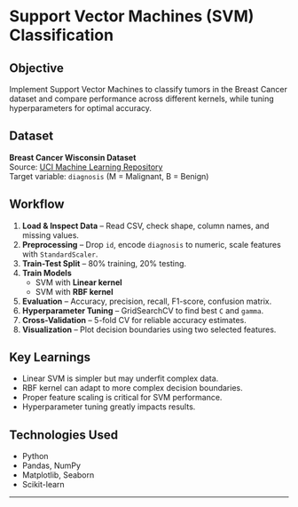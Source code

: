 # Support Vector Machines (SVM) Classification

## Objective
Implement Support Vector Machines to classify tumors in the Breast Cancer dataset and compare performance across different kernels, while tuning hyperparameters for optimal accuracy.

## Dataset
**Breast Cancer Wisconsin Dataset**  
Source: [UCI Machine Learning Repository](https://www.kaggle.com/datasets/uciml/breast-cancer-wisconsin-data)  
Target variable: `diagnosis` (M = Malignant, B = Benign)  

## Workflow
1. **Load & Inspect Data** – Read CSV, check shape, column names, and missing values.
2. **Preprocessing** – Drop `id`, encode `diagnosis` to numeric, scale features with `StandardScaler`.
3. **Train-Test Split** – 80% training, 20% testing.
4. **Train Models**  
   - SVM with **Linear kernel**  
   - SVM with **RBF kernel**  
5. **Evaluation** – Accuracy, precision, recall, F1-score, confusion matrix.
6. **Hyperparameter Tuning** – GridSearchCV to find best `C` and `gamma`.
7. **Cross-Validation** – 5-fold CV for reliable accuracy estimates.
8. **Visualization** – Plot decision boundaries using two selected features.

## Key Learnings
- Linear SVM is simpler but may underfit complex data.
- RBF kernel can adapt to more complex decision boundaries.
- Proper feature scaling is critical for SVM performance.
- Hyperparameter tuning greatly impacts results.

## Technologies Used
- Python  
- Pandas, NumPy  
- Matplotlib, Seaborn  
- Scikit-learn

---

